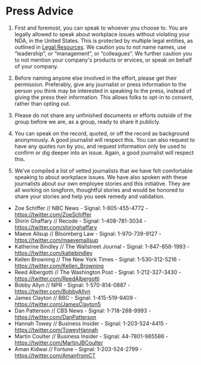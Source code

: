 # Press Advice

1. First and foremost, you can speak to whoever you choose to. You are legally allowed to speak about workplace issues without violating your NDA, in the United States. This is protected by multiple legal entities, as outlined in [Legal Resources](legal-resources.md). We caution you to not name names, use “leadership”, or “management”, or “colleagues”. We further caution you to not mention your company's products or ervices, or speak on behalf of your company. 

2. Before naming anyone else involved in the effort, please get their permission. Preferably, give any journalist or press information to the person you think may be interested in speaking to the press, instead of giving the press their information. This allows folks to opt-in to consent, rather than opting out.

3. Please do not share any unfinished documents or efforts outside of the group before we are, as a group, ready to share it publicly.

4. You can speak on the record, quoted, or off the record as background anonymously. A good journalist will respect this. You can also request to have any quotes run by you, and request information only be used to confirm or dig deeper into an issue. Again, a good journalist will respect this.

5. We’ve compiled a list of vetted journalists that we have felt comfortable speaking to about workplace issues. We have also spoken with these journalists about our own employee stories and this initiative. They are all working on longform, thoughtful stories and would be honored to share your stories and help you seek remedy and validation.

- Zoe Schiffer // NBC News - Signal: 1-805-455-4772 - https://twitter.com/ZoeSchiffer
- Shirin Ghaffary // Recode - Signal: 1-408-781-3034 - https://twitter.com/shiringhaffary 
- Maeve Allsup // Bloomberg Law - Signal: 1-970-739-9127 - https://twitter.com/maevemallsup
- Katherine Bindley // The Wallstreet Journal - Signal: 1-847-858-1993 - https://twitter.com/katiebindley
- Kellen Browning // The New York Times - Signal: 1-530-312-5216 - https://twitter.com/Kellen_Browning 
- Reed Albergotti // The Washington Post - Signal: 1-212-327-3430 - https://twitter.com/ReedAlbergotti
- Bobby Allyn // NPR - Signal: 1-570-814-0887 - https://twitter.com/BobbyAllyn 
- James Clayton // BBC - Signal: 1-415-519-9409 - https://twitter.com/JamesClayton5
- Dan Patterson // CBS News - Signal: 1-718-288-9993 - https://twitter.com/DanPatterson
- Hannah Towey // Business Insider - Signal: 1-203-524-4415 - https://twitter.com/ToweyHannah
- Martin Coulter // Business Insider - Signal: 44-7801-985586 - https://twitter.com/MartinJBCoulter
- Aman Kidwai // Fortune - Signal: 1-203-524-2799 - https://twitter.com/AmanfromCT 

